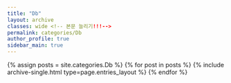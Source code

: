 ```yaml
---
title: "Db"
layout: archive
classes: wide <!-- 본문 늘리기!!!-->
permalink: categories/Db
author_profile: true
sidebar_main: true
---
```



{% assign posts = site.categories.Db %}
{% for post in posts %} {% include archive-single.html type=page.entries_layout %} {% endfor %}